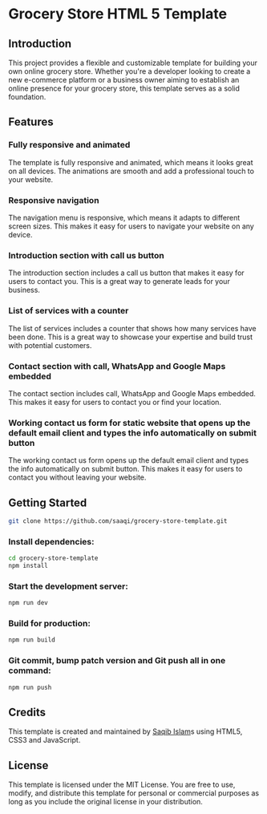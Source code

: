 # Grocery Store HTML 5 Template

## Introduction

This project provides a flexible and customizable template for building your own online grocery store. Whether you're a developer looking to create a new e-commerce platform or a business owner aiming to establish an online presence for your grocery store, this template serves as a solid foundation.

## Features

### Fully responsive and animated

The template is fully responsive and animated, which means it looks great on all devices. The animations are smooth and add a professional touch to your website.

### Responsive navigation

The navigation menu is responsive, which means it adapts to different screen sizes. This makes it easy for users to navigate your website on any device.

### Introduction section with call us button

The introduction section includes a call us button that makes it easy for users to contact you. This is a great way to generate leads for your business.

### List of services with a counter

The list of services includes a counter that shows how many services have been done. This is a great way to showcase your expertise and build trust with potential customers.


### Contact section with call, WhatsApp and Google Maps embedded

The contact section includes call, WhatsApp and Google Maps embedded. This makes it easy for users to contact you or find your location.

### Working contact us form for static website that opens up the default email client and types the info automatically on submit button

The working contact us form opens up the default email client and types the info automatically on submit button. This makes it easy for users to contact you without leaving your website.

## Getting Started
```bash
git clone https://github.com/saaqi/grocery-store-template.git
```

### Install dependencies:
```bash
cd grocery-store-template
npm install
```

### Start the development server: 
```bash
npm run dev
```

### Build for production:
```bash
npm run build
```

### Git commit, bump patch version and Git push all in one command:
```bash
npm run push
```
## Credits

This template is created and maintained by [Saqib Islam](https://saqibtech.com "Saqib Islam - UI/UX Designer & Fullstack Developer.")s using HTML5, CSS3 and JavaScript.

## License

This template is licensed under the MIT License. You are free to use, modify, and distribute this template for personal or commercial purposes as long as you include the original license in your distribution.
